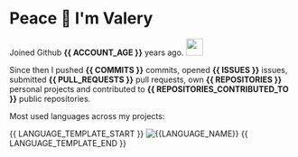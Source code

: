 # Peace 👋 I'm Valery

Joined Github **{{ ACCOUNT_AGE }}** years ago. <img src="https://media.giphy.com/media/VgCDAzcKvsR6OM0uWg/giphy.gif" width="30">

Since then I pushed **{{ COMMITS }}** commits, opened **{{ ISSUES }}** issues, submitted **{{ PULL_REQUESTS }}** pull requests, own **{{ REPOSITORIES }}** personal projects and contributed to **{{ REPOSITORIES_CONTRIBUTED_TO }}** public repositories.

Most used languages across my projects:

{{ LANGUAGE_TEMPLATE_START }}
![{{LANGUAGE_NAME}}](https://img.shields.io/static/v1?style=plastic&label=%E2%A0%80&color=555&labelColor={{LANGUAGE_COLOR:uri}}&message={{LANGUAGE_NAME:uri}}%EF%B8%B1{{LANGUAGE_PERCENT:uri}}%25)
{{ LANGUAGE_TEMPLATE_END }}
